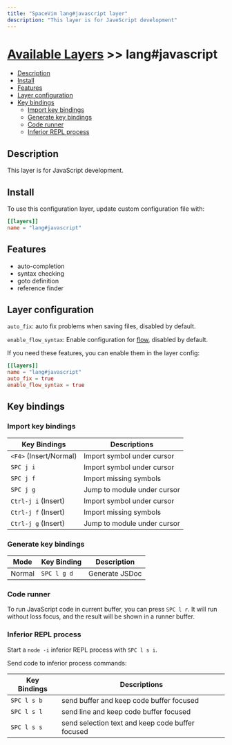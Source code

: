 ```yaml
---
title: "SpaceVim lang#javascript layer"
description: "This layer is for JaveScript development"
---
```


# [Available Layers](../../) >> lang#javascript

<!-- vim-markdown-toc GFM -->

- [Description](#description)
- [Install](#install)
- [Features](#features)
- [Layer configuration](#layer-configuration)
- [Key bindings](#key-bindings)
  - [Import key bindings](#import-key-bindings)
  - [Generate key bindings](#generate-key-bindings)
  - [Code runner](#code-runner)
  - [Inferior REPL process](#inferior-repl-process)

<!-- vim-markdown-toc -->

## Description

This layer is for JavaScript development.

## Install

To use this configuration layer, update custom configuration file with:

```toml
[[layers]]
name = "lang#javascript"
```

## Features

- auto-completion
- syntax checking
- goto definition
- reference finder

## Layer configuration

`auto_fix`: auto fix problems when saving files, disabled by default.

`enable_flow_syntax`: Enable configuration for [flow](https://flow.org/), disabled by default.

If you need these features, you can enable them in the layer config:
```toml
[[layers]]
name = "lang#javascript"
auto_fix = true
enable_flow_syntax = true
```

## Key bindings

### Import key bindings

| Key Bindings         | Descriptions                    |
| -------------------- | ------------------------------- |
| `<F4>` (Insert/Normal) | Import symbol under cursor      |
| `SPC j i`            | Import symbol under cursor      |
| `SPC j f`            | Import missing symbols          |
| `SPC j g`            | Jump to module under cursor     |
| `Ctrl-j i` (Insert)  | Import symbol under cursor      |
| `Ctrl-j f` (Insert)  | Import missing symbols          |
| `Ctrl-j g` (Insert)  | Jump to module under cursor     |

### Generate key bindings

| Mode          | Key Binding | Description                           |
| ------------- | ----------- | ------------------------------------- |
| Normal        | `SPC l g d` | Generate JSDoc                        |

### Code runner

To run JavaScript code in current buffer, you can press `SPC l r`. It will run without loss focus,
and the result will be shown in a runner buffer.

### Inferior REPL process

Start a `node -i` inferior REPL process with `SPC l s i`.

Send code to inferior process commands:

| Key Bindings | Descriptions                                     |
| ------------ | ------------------------------------------------ |
| `SPC l s b`  | send buffer and keep code buffer focused         |
| `SPC l s l`  | send line and keep code buffer focused           |
| `SPC l s s`  | send selection text and keep code buffer focused |

